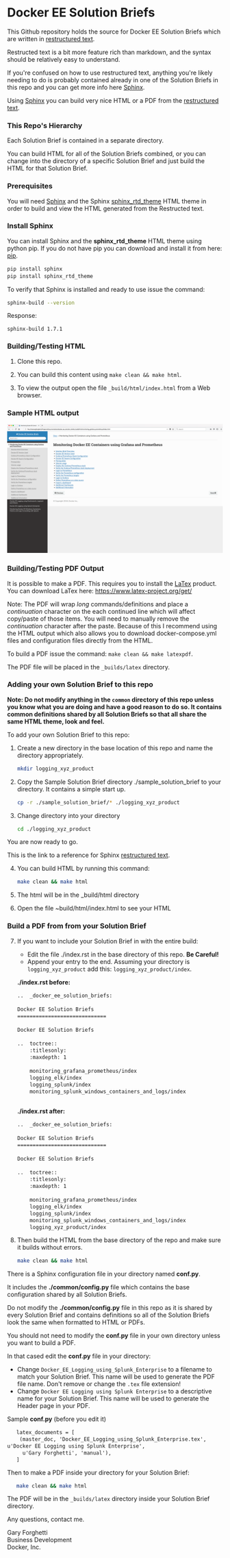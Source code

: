Docker EE Solution Briefs
=========================

This Github repository holds the source for Docker EE Solution Briefs which are written in [restructured text](http://www.sphinx-doc.org/en/master/rest.html).

Restructed text is a bit more feature rich than markdown, and the syntax should be relatively easy to understand.

If you're confused on how to use restructured text, anything you're likely needing to do is probably contained already in one of the Solution Briefs in this repo and you can get more info here [Sphinx](http://www.sphinx-doc.org/en/master/).

Using [Sphinx](http://www.sphinx-doc.org/en/master/) you can build very nice HTML or a PDF from the [restructured text](http://www.sphinx-doc.org/en/master/rest.html).

### This Repo's Hierarchy 

Each Solution Brief is contained in a separate directory.

You can build HTML for all of the Solution Briefs combined, or you can change into the directory of a specific Solution Brief and just build the HTML for that Solution Brief.

### Prerequisites

You will need [Sphinx](http://www.sphinx-doc.org/en/master/) and the Sphinx [sphinx_rtd_theme](https://pypi.python.org/pypi/sphinx_rtd_theme) HTML theme in order to build and view the HTML generated from the Restructed text. 

### Install Sphinx

You can install Sphinx and the **sphinx_rtd_theme** HTML theme using python pip. If you do not have pip you can download and install it from here: [pip](https://pip.pypa.io/en/stable/installing/).

```bash
pip install sphinx
pip install sphinx_rtd_theme
```

To verify that Sphinx is installed and ready to use issue the command:
```bash
sphinx-build --version
```

Response:
```
sphinx-build 1.7.1
```

### Building/Testing HTML

1. Clone this repo.

2. You can build this content using ``make clean && make html``.

3. To view the output open the file ``_build/html/index.html`` from a Web browser.

### Sample HTML output

![HTML Output Image](./sample_output.png)

### Building/Testing PDF Output

It is possible to make a PDF. This requires you to install the [LaTex](https://www.latex-project.org/get/) product. You can download LaTex here: https://www.latex-project.org/get/

Note: The PDF will wrap *long* commands/definitions and place a *continuation* character on the each continued line which will affect copy/paste of those items. You will need to manually remove the *continuation* character after the paste. Because of this I recommend using the HTML output which also allows you to download docker-compose.yml files and configuration files directly from the HTML.

To build a PDF issue the command: ``make clean && make latexpdf``.

The PDF file will be placed in the `_builds/latex` directory.

### Adding your own Solution Brief to this repo

**Note: Do not modify anything in the `common` directory of this repo unless you know what you are doing and have a good reason to do so.  It contains common definitions shared by all Solution Briefs so that all share the same HTML theme, look and feel.**

To add your own Solution Brief to this repo:

1. Create a new directory in the base location of this repo and name the directory appropriately.

   ```bash
   mkdir logging_xyz_product
   ```

2. Copy the Sample Solution Brief directory ./sample_solution_brief to your directory. It contains a simple start up.

    ```bash
    cp -r ./sample_solution_brief/* ./logging_xyz_product
    ```

3. Change directory into your directory

    ```bash
    cd ./logging_xyz_product
    ```
You are now ready to go.

This is the link to a reference for Sphinx [restructured text](http://www.sphinx-doc.org/en/master/rest.html).

4. You can build HTML by running this command:

    ```bash
    make clean && make html
    ```

5. The html will be in the _build/html directory

6. Open the file ~build/html/index.html to see your HTML   

### Build a PDF from from your Solution Brief 

7. If you want to include your Solution Brief in with the entire build:

    * Edit the file ./index.rst in the base directory of this repo. **Be Careful!**
    * Append your entry to the end. Assuming your directory is `logging_xyz_product` add this: `logging_xyz_product/index`.
      
    **./index.rst before:**

    ```
    ..  _docker_ee_solution_briefs:

    Docker EE Solution Briefs
    =============================

    Docker EE Solution Briefs

    ..  toctree::
        :titlesonly:
        :maxdepth: 1

        monitoring_grafana_prometheus/index
        logging_elk/index
        logging_splunk/index
        monitoring_splunk_windows_containers_and_logs/index
        
    ```

    **./index.rst after:**

    ```
    ..  _docker_ee_solution_briefs:

    Docker EE Solution Briefs
    =============================

    Docker EE Solution Briefs

    ..  toctree::
        :titlesonly:
        :maxdepth: 1

        monitoring_grafana_prometheus/index
        logging_elk/index
        logging_splunk/index
        monitoring_splunk_windows_containers_and_logs/index
        logging_xyz_product/index

    ```
8. Then build the HTML from the base directory of the repo and make sure it builds without errors.

    ```bash
    make clean && make html
    ```

There is a Sphinx configuration file in your directory named **conf.py**.

It includes the **./common/config.py** file which contains the base configuration shared by all Solution Briefs.

Do not modify the  **./common/config.py** file in this repo as it is shared by every Solution Brief and contains definitions so all of the Solution Briefs look the same when formatted to HTML or PDFs.

You should not need to modify the **conf.py** file in your own directory unless you want to build a PDF.
 
In that cased edit the **conf.py** file in your directory:
   
   * Change `Docker_EE_Logging_using_Splunk_Enterprise` to a filename to match your Solution Brief. This name will be used to generate the PDF file name. Don't remove or change the `.tex` file extension!
   * Change `Docker EE Logging using Splunk Enterprise` to a descriptive name for your Solution Brief. This name will be used to generate the Header page in your PDF.

Sample **conf.py** (before you edit it)

```text
   latex_documents = [
    (master_doc, 'Docker_EE_Logging_using_Splunk_Enterprise.tex', u'Docker EE Logging using Splunk Enterprise',
     u'Gary Forghetti', 'manual'),
   ]
``` 


Then to make a PDF inside your directory for your Solution Brief:

```bash
   make clean && make html
```


The PDF will be in the `_builds/latex` directory inside your Solution Brief directory.   

Any questions, contact me.

Gary Forghetti\
Business Development\
Docker, Inc.
